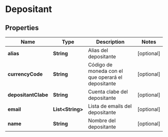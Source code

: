# Depositant

## Properties
Name | Type | Description | Notes
------------ | ------------- | ------------- | -------------
**alias** | **String** | Alias del depositante |  [optional]
**currencyCode** | **String** | Código de moneda con el que operará el depositante |  [optional]
**depositantClabe** | **String** | Cuenta clabe del depositante |  [optional]
**email** | **List&lt;String&gt;** | Lista de emails del depositante |  [optional]
**name** | **String** | Nombre del depositante |  [optional]
